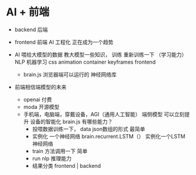 # AI + 前端

- backend 后端

- frontend 前端 
  AI 工程化 正在成为一个趋势 

- AI
  喂给大模型的数据 教大模型一些知识，
  训练 重新训练一下 （学习能力） NLP 机器学习 
  css  animation container keyframes  frontend 

  - brain.js 浏览器端可以运行的 神经网络库

  
- 前端相信端模型的未来
  - openai 付费
  - moda 开源模型
  - 手机端，电脑端，穿戴设备，AGI（通用人工智能） 端侧模型
    可以立刻提升 设备的智能化
    brain.js 有哪些能力？
      - 投喂数据训练一下，
        data json数组的形式 最简单
      - 实例化 一个神经网络
        brain.recurrent.LSTM（） 实例化一个LSTM 神经网络
      - train 方法调用一下 简单
      - run nlp 推理能力
      - 结果分类 frontend | backend  